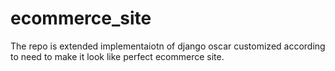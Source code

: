 # ecommerce_site
The repo is extended implementaiotn of django oscar customized according to need to make it look like perfect ecommerce site.
